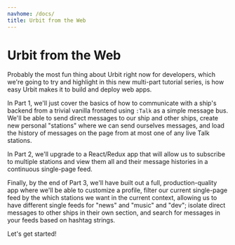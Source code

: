 ```yaml
---
navhome: /docs/
title: Urbit from the Web
---
```


# Urbit from the Web

Probably the most fun thing about Urbit right now for developers, which we're going to try and highlight in this new multi-part tutorial series, is how easy Urbit makes it to build and deploy web apps.

In Part 1, we'll just cover the basics of how to communicate with a ship's backend from a trivial vanilla frontend using `:Talk` as a simple message bus. We'll be able to send direct messages to our ship and other ships, create new personal "stations" where we can send ourselves messages, and load the history of messages on the page from at most one of any live Talk stations.

In Part 2, we'll upgrade to a React/Redux app that will allow us to subscribe to multiple stations and view them all and their message histories in a continuous single-page feed.

Finally, by the end of Part 3, we'll have built out a full, production-quality app where we'll be able to customize a profile, filter our current single-page feed by the which stations we want in the current context, allowing us to have different single feeds for "news" and "music" and "dev"; isolate direct messages to other ships in their own section, and search for messages in your feeds based on hashtag strings.

Let's get started!

<list>
</list>
